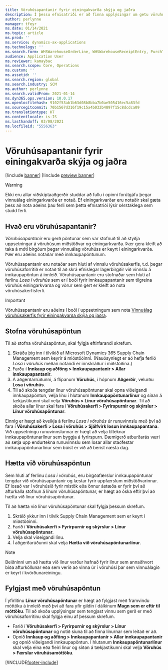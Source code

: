 ```yaml
---
title: Vöruhúsapantanir fyrir einingakvarða skýja og jaðra
description: Í þessu efnisatriði er að finna upplýsingar um getu vöruhúsapöntunar sem er notuð sem hluti vinnuálags einingarkvarða í vöruhúsi.
author: perlynne
manager: tfeyr
ms.date: 01/14/2021
ms.topic: article
ms.prod: ''
ms.service: dynamics-ax-applications
ms.technology: ''
ms.search.form: WHSWarehouseOrderLine, WHSWarehouseReceiptEntry, PurchTable
audience: Application User
ms.reviewer: kamaybac
ms.search.scope: Core, Operations
ms.custom: ''
ms.assetid: ''
ms.search.region: global
ms.search.industry: SCM
ms.author: perlynne
ms.search.validFrom: 2021-01-14
ms.dyn365.ops.version: 10.0.17
ms.openlocfilehash: 9102f53ab1b63d08b8bba7b0ae505416ec5a83fd
ms.sourcegitcommit: 70b1567d316f19c15a4b032b4897f15c8dcdca09
ms.translationtype: HT
ms.contentlocale: is-IS
ms.lasthandoff: 03/08/2021
ms.locfileid: "5556363"
---
```

# <a name="warehouse-orders-for-cloud-and-edge-scale-units"></a>Vöruhúsapantanir fyrir einingakvarða skýja og jaðra

[!include [banner](../includes/banner.md)]
[!include [preview banner](../includes/preview-banner.md)]

> [!WARNING]
> Ekki eru allar viðskiptaaðgerðir studdar að fullu í opinni forútgáfu þegar vinnuálag einingarkvarða er notað. Ef einingarkvarðar eru notaðir skal gæta þess að nota aðeins þau ferli sem þetta efnisatriði lýsir sérstaklega sem studd ferli.

## <a name="what-are-warehouse-orders"></a>Hvað eru vöruhúsapantanir?

*Vöruhúsapantanir* eru gerð pöntunar sem var stofnuð til að styðja uppsetningar á vöruhúsum miðstöðvar og einingarkvarða. Þær gera kleift að taka á móti birgðum þegar vinnuálag vöruhúss er keyrt í einingarkvarða. Þær eru aðeins notaðar með innkaupapöntunum.

Vöruhúsapantanir eru notaðar sem hluti af vinnslu vöruhúsakerfis, t.d. þegar vöruhúsaforritið er notað til að skrá efnislegar lagerbirgðir við vinnslu á innkaupapöntun á innleið. Vöruhúsapantanir eru stofnaðar sem hluti af ferlinu *Losa í vöruhús* sem er í boði fyrir innkaupapantanir sem tilgreina vöruhús einingarkvarða og vörur sem gert er kleift að nota vöruhúsakerfisferli.

> [!IMPORTANT]
> Vöruhúsapantanir eru aðeins í boði í uppsetningum sem nota [Vinnuálag vöruhúsakerfis fyrir einingakvarða skýja og jaðra](cloud-edge-workload-warehousing.md).

## <a name="create-a-warehouse-order"></a>Stofna vöruhúsapöntun

Til að stofna vöruhúsapöntun, skal fylgja eftirfarandi skrefum.

1. Skráðu þig inn í tilvikið af Microsoft Dynamics 365 Supply Chain Management sem keyrir á miðstöðinni. (Nauðsynlegt er að hefja ferlið *Losa í vöruhús* meðan notandi er innskráður í miðstöðina.)
1. Farðu í **Innkaup og aðföng \> Innkaupapantanir \> Allar innkaupapantanir**.
1. Á aðgerðarrúðunni, á flipanum **Vöruhús**, í hópnum **Aðgerðir**, velurðu **Losa í vöruhús**.
1. Til að skoða tengdar línur vöruhúsapöntunar skal opna viðeigandi innkaupapöntun, velja línu í hlutanum **Innkaupapöntunarlínur** og síðan á tækjastikunni skal velja **Vöruhús \> Línur vöruhúsapöntunar**. Til að skoða allar línur skal fara í **Vöruhúsakerfi \> Fyrirspurnir og skýrslur \> Línur vöruhúsapöntunar**.

Einnig er hægt að kveikja á ferlinu *Losa í vöruhús* úr runuvinnslu með því að fara í **Vöruhúsakerfi > Losa í vöruhús > Sjálfvirk losun innkaupapantana**. Við uppsetningu runuvinnslunnar er hægt að velja tilteknar innkaupapöntunarlínur sem byggja á fyrirspurn. Dæmigerð atburðarás væri að setja upp endurtekna runuvinnslu sem losar allar staðfestar innkaupapöntunarlínur sem búist er við að berist næsta dag.

## <a name="cancel-a-warehouse-order"></a>Hætta við vöruhúsapöntun

Sem hluti af ferlinu *Losa í vöruhús*, eru birgðafærslur innkaupapöntunar tengdar við vöruhúsapantanir og læstar fyrir uppfærslum miðstöðvarinnar. Ef losað var í vöruhúsið fyrir mistök eða önnur ástæða er fyrir því að afturkalla stofnun á línum vöruhúsapöntunar, er hægt að óska eftir því að hætta við línur vöruhúsapöntunar.

Til að hætta við línur vöruhúsapöntunar skal fylgja þessum skrefum.

1. Skráið ykkur inn í tilvik Supply Chain Management sem er keyrt í miðstöðinni.
1. Farið í **Vöruhúsakerfi \> Fyrirpurnir og skýrslur \> Línur vöruhúsapöntunar**.
1. Velja skal viðeigandi línu.
1. Í aðgerðarúðunni skal velja **Hætta við vöruhúsapöntunarlínur**.

> [!NOTE]
> Beiðninni um að hætta við línur verður hafnað fyrir línur sem annaðhvort bíða afturköllunar eða sem verið að vinna úr í vöruhúsi þar sem vinnuálagið er keyrt í kvörðunareiningu.

## <a name="monitor-a-warehouse-order"></a>Fylgjast með vöruhúsapöntun

Í yfirlitinu **Línur vöruhúsapöntunar** er hægt að fylgjast með framvindu móttöku á innleið með því að fara yfir gildin í dálkinum **Magn sem er eftir til móttöku**. Til að skoða upplýsingar sem tengjast vinnu sem gerð er með vöruhúsaforritinu skal fylgja einu af þessum skrefum.

- Farið í **Vöruhúsakerfi \> Fyrirpurnir og skýrslur \> Línur vöruhúsapöntunar** og notið síuna til að finna línurnar sem leitað er að.
- Opnið **Innkaup og aðföng \> Innkaupapantanir \> Allar innkaupapantanir** og opnið viðeigandi innkaupapöntun. Í hlutanum **Innkaupapöntunarlínur** skal velja eina eða fleiri línur og síðan á tækjastikunni skal velja **Vöruhús \> Færslur vöruhúsamóttöku**.


[!INCLUDE[footer-include](../../includes/footer-banner.md)]
